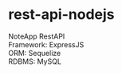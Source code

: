 # rest-api-nodejs
NoteApp RestAPI </br>
Framework: ExpressJS </br>
ORM: Sequelize </br>
RDBMS: MySQL </br>

